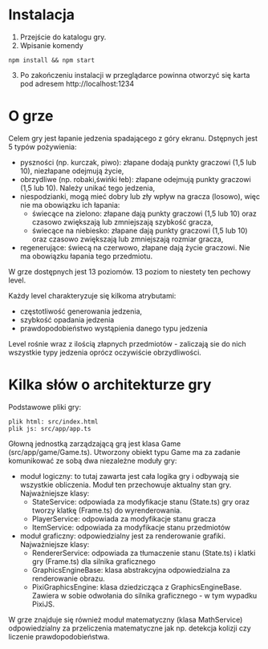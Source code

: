 # Instalacja
1. Przejście do katalogu gry.
2. Wpisanie komendy
```
npm install && npm start
```
3. Po zakończeniu instalacji w przeglądarce powinna otworzyć się karta pod adresem http://localhost:1234

# O grze
Celem gry jest łapanie jedzenia spadającego z góry ekranu.
Dstępnych jest 5 typów pożywienia:
- pyszności (np. kurczak, piwo): złapane dodają punkty graczowi (1,5 lub 10), niezłapane odejmują życie,
- obrzydliwe (np. robaki,świńki łeb): złapane odejmują punkty graczowi (1,5 lub 10). Należy unikać tego jedzenia,
- niespodzianki, mogą mieć dobry lub zły wpływ na gracza (losowo), więc nie ma obowiązku ich łapania:
  - świecące na zielono: złapane dają punkty graczowi (1,5 lub 10) oraz czasowo zwiększają lub zmniejszają szybkość gracza,
  - świecące na niebiesko: złapane dają punkty graczowi (1,5 lub 10) oraz czasowo zwiększają lub zmniejszają rozmiar gracza,
- regenerujące: świecą na czerwowo, złapane dają życie graczowi. Nie ma obowiązku łapania tego przedmiotu.

W grze dostępnych jest 13 poziomów. 13 poziom to niestety ten pechowy level.

Każdy level charakteryzuje się kilkoma atrybutami:
- częstotliwość generowania jedzenia,
- szybkość opadania jedzenia
- prawdopodobieństwo wystąpienia danego typu jedzenia

Level rośnie wraz z ilością złapnych przedmiotów - zaliczają sie do nich wszystkie typy jedzenia oprócz oczywiście obrzydliwości.

# Kilka słów o architekturze gry
Podstawowe pliki gry:
```
plik html: src/index.html
plik js: src/app/app.ts
```

Głowną jednostką zarządzającą grą jest klasa Game (src/app/game/Game.ts).
Utworzony obiekt typu Game ma za zadanie komunikować ze sobą dwa niezależne moduły gry: 
- moduł logiczny: to tutaj zawarta jest cała logika gry i odbywają sie wszystkie obliczenia. Moduł ten przechowuje aktualny stan gry. Najważniejsze klasy:
  - StateService: odpowiada za modyfikacje stanu (State.ts) gry oraz tworzy klatkę (Frame.ts) do wyrenderowania.
  - PlayerService: odpowiada za modyfikacje stanu gracza
  - ItemService: odpowiada za modyfikacje stanu przedmiotów
- moduł graficzny: odpowiedzialny jest za renderowanie grafiki. Najważniejsze klasy:
  - RendererService: odpowiada za tłumaczenie stanu (State.ts) i klatki gry (Frame.ts) dla silnika graficznego
  - GraphicsEngineBase: klasa abstrakcyjna odpowiedzialna za renderowanie obrazu.
  - PixiGraphicsEngine: klasa dziedzicząca z GraphicsEngineBase. Zawiera w sobie odwołania do silnika graficznego - w tym wypadku PixiJS.

W grze znajduje się również moduł matematyczny (klasa MathService) odpowiedzialny za przeliczenia matematyczne jak np. detekcja kolizji czy liczenie prawdopodobieństwa.
